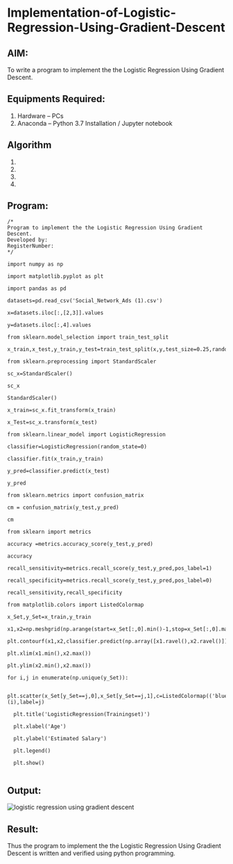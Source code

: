 # Implementation-of-Logistic-Regression-Using-Gradient-Descent

## AIM:
To write a program to implement the the Logistic Regression Using Gradient Descent.

## Equipments Required:
1. Hardware – PCs
2. Anaconda – Python 3.7 Installation / Jupyter notebook

## Algorithm
1. 
2. 
3. 
4. 

## Program:
```
/*
Program to implement the the Logistic Regression Using Gradient Descent.
Developed by: 
RegisterNumber:  
*/
```
```
import numpy as np

import matplotlib.pyplot as plt

import pandas as pd

datasets=pd.read_csv('Social_Network_Ads (1).csv')

x=datasets.iloc[:,[2,3]].values

y=datasets.iloc[:,4].values

from sklearn.model_selection import train_test_split

x_train,x_test,y_train,y_test=train_test_split(x,y,test_size=0.25,random_state=0)

from sklearn.preprocessing import StandardScaler

sc_x=StandardScaler()

sc_x

StandardScaler()

x_train=sc_x.fit_transform(x_train)

x_Test=sc_x.transform(x_test)

from sklearn.linear_model import LogisticRegression

classifier=LogisticRegression(random_state=0)

classifier.fit(x_train,y_train)

y_pred=classifier.predict(x_test)

y_pred

from sklearn.metrics import confusion_matrix

cm = confusion_matrix(y_test,y_pred)

cm

from sklearn import metrics

accuracy =metrics.accuracy_score(y_test,y_pred)

accuracy

recall_sensitivity=metrics.recall_score(y_test,y_pred,pos_label=1)

recall_specificity=metrics.recall_score(y_test,y_pred,pos_label=0)

recall_sensitivity,recall_specificity

from matplotlib.colors import ListedColormap

x_Set,y_Set=x_train,y_train

x1,x2=np.meshgrid(np.arange(start=x_Set[:,0].min()-1,stop=x_Set[:,0].max()+1,step=0.01),np.arange(start=x_Set[:,1].min()-1,stop=x_Set[:,1].max()+1,step=0.01))

plt.contourf(x1,x2,classifier.predict(np.array([x1.ravel(),x2.ravel()]).T).reshape(x1.shape),alpha=0.75,cmap=ListedColormap(('red','green')))

plt.xlim(x1.min(),x2.max())

plt.ylim(x2.min(),x2.max())

for i,j in enumerate(np.unique(y_Set)):

  plt.scatter(x_Set[y_Set==j,0],x_Set[y_Set==j,1],c=ListedColormap(('blue','black'))(i),label=j)

  plt.title('LogisticRegression(Trainingset)')

  plt.xlabel('Age')

  plt.ylabel('Estimated Salary')

  plt.legend()

  plt.show()


```

## Output:
![logistic regression using gradient descent](sam.png)


## Result:
Thus the program to implement the the Logistic Regression Using Gradient Descent is written and verified using python programming.

